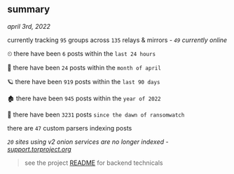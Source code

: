 
## summary
_april 3rd, 2022_

currently tracking `95` groups across `135` relays & mirrors - _`49` currently online_

⏲ there have been `6` posts within the `last 24 hours`

🦈 there have been `24` posts within the `month of april`

🪐 there have been `919` posts within the `last 90 days`

🏚 there have been `945` posts within the `year of 2022`

🦕 there have been `3231` posts `since the dawn of ransomwatch`

there are `47` custom parsers indexing posts

_`20` sites using v2 onion services are no longer indexed - [support.torproject.org](https://support.torproject.org/onionservices/v2-deprecation/)_

> see the project [README](https://github.com/thetanz/ransomwatch#ransomwatch--) for backend technicals
